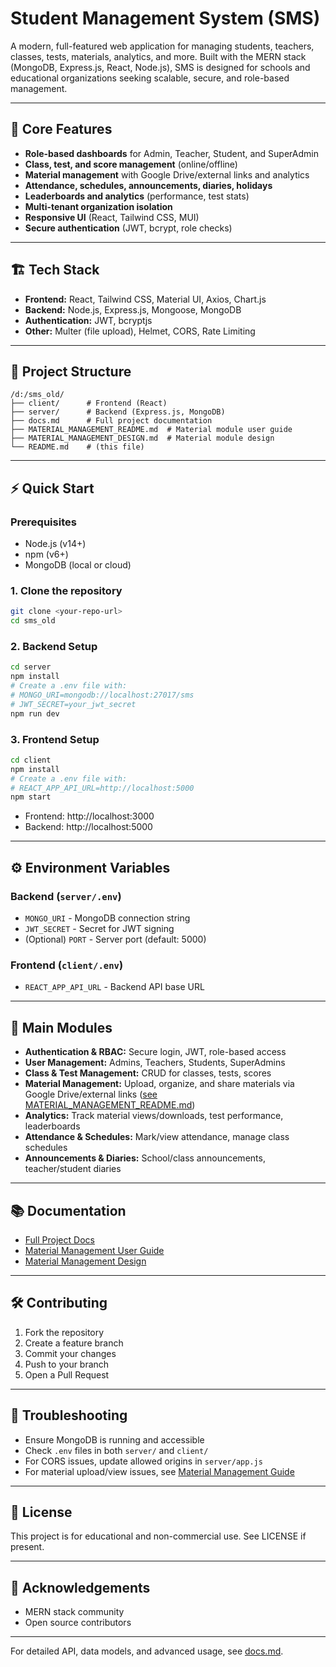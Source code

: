 # Student Management System (SMS)

A modern, full-featured web application for managing students, teachers, classes, tests, materials, analytics, and more. Built with the MERN stack (MongoDB, Express.js, React, Node.js), SMS is designed for schools and educational organizations seeking scalable, secure, and role-based management.

---

## 🚀 Core Features
- **Role-based dashboards** for Admin, Teacher, Student, and SuperAdmin
- **Class, test, and score management** (online/offline)
- **Material management** with Google Drive/external links and analytics
- **Attendance, schedules, announcements, diaries, holidays**
- **Leaderboards and analytics** (performance, test stats)
- **Multi-tenant organization isolation**
- **Responsive UI** (React, Tailwind CSS, MUI)
- **Secure authentication** (JWT, bcrypt, role checks)

---

## 🏗️ Tech Stack
- **Frontend:** React, Tailwind CSS, Material UI, Axios, Chart.js
- **Backend:** Node.js, Express.js, Mongoose, MongoDB
- **Authentication:** JWT, bcryptjs
- **Other:** Multer (file upload), Helmet, CORS, Rate Limiting

---

## 📁 Project Structure
```
/d:/sms_old/
├── client/      # Frontend (React)
├── server/      # Backend (Express.js, MongoDB)
├── docs.md      # Full project documentation
├── MATERIAL_MANAGEMENT_README.md  # Material module user guide
├── MATERIAL_MANAGEMENT_DESIGN.md  # Material module design
└── README.md    # (this file)
```

---

## ⚡ Quick Start

### Prerequisites
- Node.js (v14+)
- npm (v6+)
- MongoDB (local or cloud)

### 1. Clone the repository
```bash
git clone <your-repo-url>
cd sms_old
```

### 2. Backend Setup
```bash
cd server
npm install
# Create a .env file with:
# MONGO_URI=mongodb://localhost:27017/sms
# JWT_SECRET=your_jwt_secret
npm run dev
```

### 3. Frontend Setup
```bash
cd client
npm install
# Create a .env file with:
# REACT_APP_API_URL=http://localhost:5000
npm start
```

- Frontend: http://localhost:3000
- Backend:  http://localhost:5000

---

## ⚙️ Environment Variables

### Backend (`server/.env`)
- `MONGO_URI` - MongoDB connection string
- `JWT_SECRET` - Secret for JWT signing
- (Optional) `PORT` - Server port (default: 5000)

### Frontend (`client/.env`)
- `REACT_APP_API_URL` - Backend API base URL

---

## 🧩 Main Modules
- **Authentication & RBAC:** Secure login, JWT, role-based access
- **User Management:** Admins, Teachers, Students, SuperAdmins
- **Class & Test Management:** CRUD for classes, tests, scores
- **Material Management:** Upload, organize, and share materials via Google Drive/external links ([see MATERIAL_MANAGEMENT_README.md](./MATERIAL_MANAGEMENT_README.md))
- **Analytics:** Track material views/downloads, test performance, leaderboards
- **Attendance & Schedules:** Mark/view attendance, manage class schedules
- **Announcements & Diaries:** School/class announcements, teacher/student diaries

---

## 📚 Documentation
- [Full Project Docs](./docs.md)
- [Material Management User Guide](./MATERIAL_MANAGEMENT_README.md)
- [Material Management Design](./MATERIAL_MANAGEMENT_DESIGN.md)

---

## 🛠️ Contributing
1. Fork the repository
2. Create a feature branch
3. Commit your changes
4. Push to your branch
5. Open a Pull Request

---

## 🐞 Troubleshooting
- Ensure MongoDB is running and accessible
- Check `.env` files in both `server/` and `client/`
- For CORS issues, update allowed origins in `server/app.js`
- For material upload/view issues, see [Material Management Guide](./MATERIAL_MANAGEMENT_README.md)

---

## 📄 License
This project is for educational and non-commercial use. See LICENSE if present.

---

## 🙏 Acknowledgements
- MERN stack community
- Open source contributors

---

For detailed API, data models, and advanced usage, see [docs.md](./docs.md). 